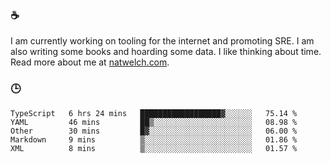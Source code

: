 ### ☕

I am currently working on tooling for the internet and promoting SRE. I am also writing some books and hoarding some data. I like thinking about time. Read more about me at [natwelch.com](https://natwelch.com).

### 🕒

<!--START_SECTION:waka-->
```text
TypeScript   6 hrs 24 mins   ██████████████████▓░░░░░░   75.14 % 
YAML         46 mins         ██▒░░░░░░░░░░░░░░░░░░░░░░   08.98 % 
Other        30 mins         █▓░░░░░░░░░░░░░░░░░░░░░░░   06.00 % 
Markdown     9 mins          ▒░░░░░░░░░░░░░░░░░░░░░░░░   01.86 % 
XML          8 mins          ▒░░░░░░░░░░░░░░░░░░░░░░░░   01.57 % 
```
<!--END_SECTION:waka-->
